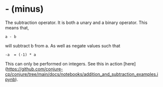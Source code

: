 # - (minus)
The subtraction operator. 
It is both a unary and a binary operator. This means that, 
``` 
a - b 
```
will subtract b from a. As well as negate values such that
```
-a  = (-1) * a 
```

This can only be performed on integers.
See this in action [here] (https://github.com/conjure-cp/conjure/tree/main/docs/notebooks/addition_and_subtraction_examples.ipynb).